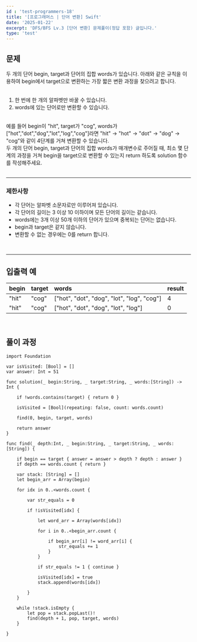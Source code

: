 ```yaml
---
id : 'test-programmers-18'
title: '[프로그래머스 | 단어 변환] Swift'
date: '2025-01-22'
excerpt: 'DFS/BFS Lv.3 [단어 변환] 문제풀이(정답 포함) 글입니다.'
type: 'test'
---
```


## 문제

두 개의 단어 begin, target과 단어의 집합 words가 있습니다. 아래와 같은 규칙을 이용하여 begin에서 target으로 변환하는 가장 짧은 변환 과정을 찾으려고 합니다.<br>
<br>

1. 한 번에 한 개의 알파벳만 바꿀 수 있습니다.
2. words에 있는 단어로만 변환할 수 있습니다.

<br>
예를 들어 begin이 "hit", target가 "cog", words가 ["hot","dot","dog","lot","log","cog"]라면 "hit" -> "hot" -> "dot" -> "dog" -> "cog"와 같이 4단계를 거쳐 변환할 수 있습니다.<br>
두 개의 단어 begin, target과 단어의 집합 words가 매개변수로 주어질 때, 최소 몇 단계의 과정을 거쳐 begin을 target으로 변환할 수 있는지 return 하도록 solution 함수를 작성해주세요.<br>
<br>

***

### 제한사항

* 각 단어는 알파벳 소문자로만 이루어져 있습니다.
* 각 단어의 길이는 3 이상 10 이하이며 모든 단어의 길이는 같습니다.
* words에는 3개 이상 50개 이하의 단어가 있으며 중복되는 단어는 없습니다.
* begin과 target은 같지 않습니다.
* 변환할 수 없는 경우에는 0를 return 합니다.
<br>

***

## 입출력 예

|begin|target|words|result|
|:-|:-|:-|:-|
|"hit"|"cog"|["hot", "dot", "dog", "lot", "log", "cog"]|4|
|"hit"|"cog"|["hot", "dot", "dog", "lot", "log"]|0|

<br>

## 풀이 과정

~~~
import Foundation

var isVisited: [Bool] = []
var answer: Int = 51
    
func solution(_ begin:String, _ target:String, _ words:[String]) -> Int {
        
    if !words.contains(target) { return 0 }
        
    isVisited = [Bool](repeating: false, count: words.count)
        
    find(0, begin, target, words)
        
    return answer
}
    
func find(_ depth:Int, _ begin:String, _ target:String, _ words:[String]) {
        
    if begin == target { answer = answer > depth ? depth : answer }
    if depth == words.count { return }
        
    var stack: [String] = []
    let begin_arr = Array(begin)
        
    for idx in 0..<words.count {
            
        var str_equals = 0
            
        if !isVisited[idx] {
                
            let word_arr = Array(words[idx])
                
            for i in 0..<begin_arr.count {
                    
                if begin_arr[i] != word_arr[i] {
                    str_equals += 1
                }
            }
                
            if str_equals != 1 { continue }
                
            isVisited[idx] = true
            stack.append(words[idx])
                
        }
    }
        
    while !stack.isEmpty {
        let pop = stack.popLast()!
        find(depth + 1, pop, target, words)
    }
        
}
~~~
